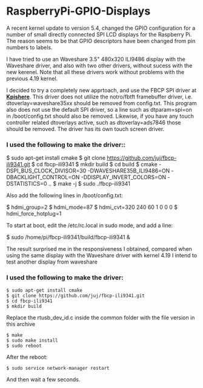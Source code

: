 # RaspberryPi-GPIO-Displays

A recent kernel update to version 5.4, changed the GPIO configuration for a number of small directly connected SPI LCD displays for the Raspberry Pi.
The reason seems to be that GPIO descriptors have been changed from pin numbers to labels.

I have tried to use an Waveshare 3.5" 480x320 ILI9486 display with the Waveshare driver, and also with two other drivers, without sucess with the new kerenel. Note that all these drivers work without problems with the previous 4.19 kernel.

I decided to try a completely new apprtoach, and use the FBCP SPI driver at [**Kpishere**](https://github.com/kpishere/fbcp-ili9341). This driver does not utilize the notro/fbtft framebuffer driver, i.e. dtoverlay=waveshare35xx should be removed from config.txt. This program also does not use the default SPI driver, so a line such as dtparam=spi=on in /boot/config.txt should also be removed. Likewise, if you have any touch controller related dtoverlays active, such as dtoverlay=ads7846 those should be removed. The driver has its own touch screen driver.

### I used the following to make the driver::

  $ sudo apt-get install cmake
  $ git clone https://github.com/juj/fbcp-ili9341.git
  $ cd fbcp-ili9341
  $ mkdir build
  $ cd build
  $ cmake -DSPI_BUS_CLOCK_DIVISOR=30 -DWAVESHARE35B_ILI9486=ON -DBACKLIGHT_CONTROL=ON -DDISPLAY_INVERT_COLORS=ON -DSTATISTICS=0 ..
  $ make -j
  $ sudo ./fbcp-ili9341

Also add the following lines in /boot/config.txt:

  $ hdmi_group=2
  $ hdmi_mode=87
  $ hdmi_cvt=320 240 60 1 0 0 0
  $ hdmi_force_hotplug=1

To start at boot, edit the /etc/rc.local in sudo mode, and add a line:

  $ sudo /home/pi/fbcp-ili9341/build/fbcp-ili9341 &

The result surprised me in the responsiveness I obtained, compared when using the same display with the Waveshare driver with kernel 4.19
I intend to test another display from waveshare

### I used the following to make the driver:

    $ sudo apt-get install cmake
    $ git clone https://github.com/juj/fbcp-ili9341.git
    $ cd fbcp-ili9341
    $ mkdir build

Replace the rtusb_dev_id.c inside the common folder with the file version in this archive

    $ make
    $ sudo make install
    $ sudo reboot

After the reboot:

    $ sudo service network-manager restart
    
And then wait a few seconds.
